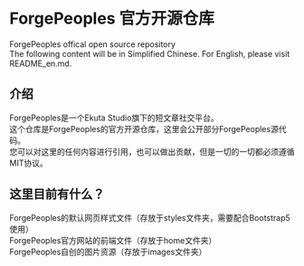# ForgePeoples 官方开源仓库
ForgePeoples offical open source repository<br>
The following content will be in Simplified Chinese. For English, please visit README_en.md.
## 介绍
ForgePeoples是一个Ekuta Studio旗下的短文章社交平台。<br>
这个仓库是ForgePeoples的官方开源仓库，这里会公开部分ForgePeoples源代码。<br>
您可以对这里的任何内容进行引用，也可以做出贡献，但是一切的一切都必须遵循MIT协议。
## 这里目前有什么？
ForgePeoples的默认网页样式文件（存放于styles文件夹，需要配合Bootstrap5使用）<br>
ForgePeoples官方网站的前端文件（存放于home文件夹）<br>
ForgePeoples自创的图片资源（存放于images文件夹）
